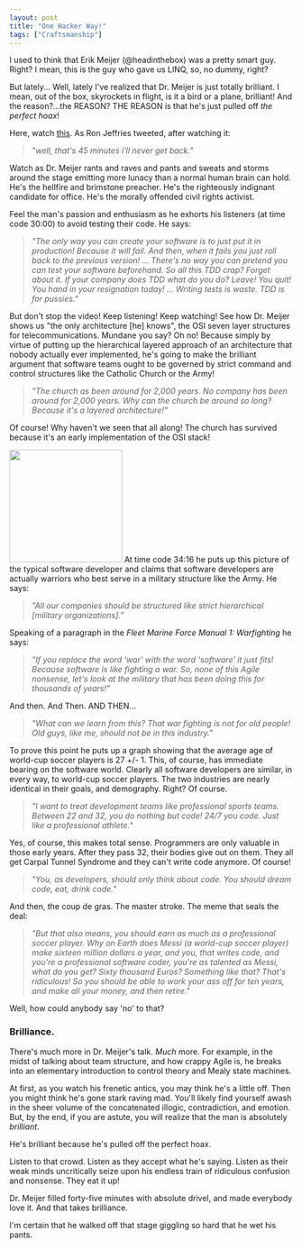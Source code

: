 ```yaml
---
layout: post
title: "One Hacker Way!"
tags: ["Craftsmanship"]
---
```


I used to think that Erik Meijer (@headinthebox) was a pretty smart guy.  Right?  I mean, this is the guy who gave us LINQ, so, no dummy, right?

But lately...  Well, lately I've realized that Dr. Meijer is just totally brilliant.  I mean, out of the box, skyrockets in flight, is it a bird or a plane, brilliant!  And the reason?...the REASON? THE REASON is that he's just pulled off _the perfect hoax_!

Here, watch [this](http://vimeo.com/110554082).  As Ron Jeffries tweeted, after watching it: 

>_"well, that's 45 minutes i'll never get back."_

Watch as Dr. Meijer rants and raves and pants and sweats and storms around the stage emitting more lunacy than a normal human brain can hold.  He's the hellfire and brimstone preacher.  He's the righteously indignant candidate for office.  He's the morally offended civil rights activist.  

Feel the man's passion and enthusiasm as he exhorts his listeners (at time code 30:00) to avoid testing their code.  He says: 

> _"The only way you can create your software is to just put it in production!  Because it will fail.  And then, when it fails you just roll back to the previous version! ... There's no way you can pretend you can test your software beforehand.  So all this TDD crap?  Forget about it.  If your company does TDD what do you do?  Leave!  You quit!  You hand in your resignation today!  ... Writing tests is waste.  TDD is for pussies."_

But don't stop the video!  Keep listening!  Keep watching!  See how Dr. Meijer shows us "the only architecture [he] knows", the OSI seven layer structures for telecommunications.  Mundane you say?  Oh no!  Because simply by virtue of putting up the hierarchical layered approach of an architecture that nobody actually ever implemented, he's going to make the brilliant argument that software teams ought to be governed by strict command and control structures like the Catholic Church or the Army! 

>_"The church as been around for 2,000 years.  No company has been around for 2,000 years.  Why can the church be around so long?  Because it's a layered architecture!"_ 

Of course!  Why haven't we seen that all along!  The church has survived because it's an early implementation of the OSI stack!  

<img src="http://www.wallpaper4me.com/images/wallpapers/300-4-111342.jpeg" width="200">
At time code 34:16 he puts up this picture of the typical software developer and claims that software developers are actually warriors who best serve in a military structure like the Army.  He says:

>_"All our companies should be structured like strict hierarchical [military organizations]._"

Speaking of a paragraph in the _Fleet Marine Force Manual 1: Warfighting_ he says:

>_"If you replace the word 'war' with the word 'software' it just fits!  Because software is like fighting a war.  So, none of this Agile nonsense, let's look at the military that has been doing this for thousands of years!"_

And then.  And Then.  AND THEN...

>_"What can we learn from this?  That war fighting is not for old people!  Old guys, like me, should not be in this industry."_   

To prove this point he puts up a graph showing that the average age of world-cup soccer players is 27 +/- 1.  This, of course, has immediate bearing on the software world.  Clearly all software developers are similar, in every way, to world-cup soccer players.  The two industries are nearly identical in their goals, and demography.  Right?  Of course.

>_"I want to treat development teams like professional sports teams.  Between 22 and 32, you do nothing but code! 24/7 you code. Just like a professional athlete."_

Yes, of course, this makes total sense.  Programmers are only valuable in those early years.  After they pass 32, their bodies give out on them. They all get Carpal Tunnel Syndrome and they can't write code anymore.  Of course!

>_"You, as developers, should only think about code.  You should dream code, eat, drink code."_

And then, the coup de gras.  The master stroke.  The meme that seals the deal:

>_"But that also means, you should earn as much as a professional soccer player.  Why on Earth does Messi (a world-cup soccer player) make sixteen million dollars a year, and you, that writes code, and you're a professional software coder, you're as talented as Messi, what do you get?  Sixty thousand Euros?  Something like that?  That's ridiculous!  So you should be able to work your ass off for ten years, and make all your money, and then retire."_

Well, how could anybody say 'no' to that?  

### Brilliance.

There's much more in Dr. Meijer's talk.  _Much_ more.  For example, in the midst of talking about team structure, and how crappy Agile is, he breaks into an elementary introduction to control theory and Mealy state machines.  

At first, as you watch his frenetic antics, you may think he's a little off.  Then you might think he's gone stark raving mad.  You'll likely find yourself awash in the sheer volume of the concatenated illogic, contradiction, and emotion.  But, by the end, if you are astute, you will realize that the man is absolutely _brilliant_.  

He's brilliant because he's pulled off the perfect hoax.  

Listen to that crowd.  Listen as they accept what he's saying.  Listen as their weak minds uncritically seize upon his endless train of ridiculous confusion and nonsense.  They eat it up!

Dr. Meijer filled forty-five minutes with absolute drivel, and made everybody love it.  And that takes brilliance. 

I'm certain that he walked off that stage giggling so hard that he wet his pants. 

